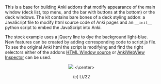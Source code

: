 This is a base for building Anki addons that modify appearance of the main window (deck list, top menu, and the bar with buttons at the bottom) or the deck windows.
The kit contains bare bones of a deck styling addon: a JavaScript file to modify html source code of Anki pages and an `__init__` python script to embed the JavaScript into Anki.

The stock example uses a jQuery line to dye the background light-blue. New features can be created by adding corresponding code to script.js file. To see the original Anki html the script is modifying and find the right selectors either of the addons [HTML Window source](https://ankiweb.net/shared/info/1214415810) or [AnkiWebView Inspector](https://ankiweb.net/shared/info/31746032) can be used.

<center>
<img src="https://github.com/Eltaurus-Lt/Lt-Anki-Addons/blob/main/pages/Anki-Deck-Styling-Addon-Template/dyemainwindowlightblue.png">
<\center>

(c) Lt/22
